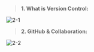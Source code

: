 
> __1. What is Version Control:__

![2-1](https://user-images.githubusercontent.com/32510392/34082077-58a5404e-e360-11e7-940e-1af1a2a7d3a5.jpg)


> __2. GitHub & Collaboration:__

![2-2](https://user-images.githubusercontent.com/32510392/34082080-76dd1654-e360-11e7-817a-653eabd3f9b4.jpg)
